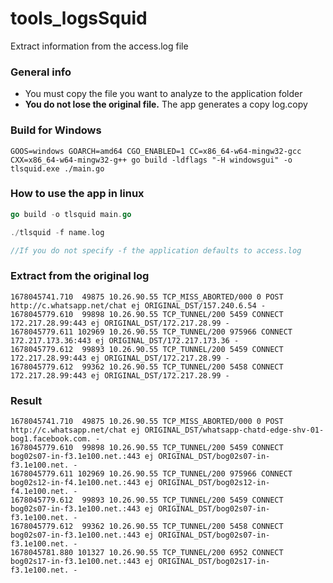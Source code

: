 # tools_logsSquid

Extract information from the access.log file

### General info

* You must copy the file you want to analyze to the application folder
* **You do not lose the original file.** The app generates a copy log.copy

### Build for Windows

`GOOS=windows GOARCH=amd64 CGO_ENABLED=1 CC=x86_64-w64-mingw32-gcc CXX=x86_64-w64-mingw32-g++ go build -ldflags "-H windowsgui" -o tlsquid.exe ./main.go`

### How to use the app in linux

```go
go build -o tlsquid main.go

./tlsquid -f name.log

//If you do not specify -f the application defaults to access.log

```

### Extract from the original log

```
1678045741.710  49875 10.26.90.55 TCP_MISS_ABORTED/000 0 POST http://c.whatsapp.net/chat ej ORIGINAL_DST/157.240.6.54 -
1678045779.610  99898 10.26.90.55 TCP_TUNNEL/200 5459 CONNECT 172.217.28.99:443 ej ORIGINAL_DST/172.217.28.99 -
1678045779.611 102969 10.26.90.55 TCP_TUNNEL/200 975966 CONNECT 172.217.173.36:443 ej ORIGINAL_DST/172.217.173.36 -
1678045779.612  99893 10.26.90.55 TCP_TUNNEL/200 5459 CONNECT 172.217.28.99:443 ej ORIGINAL_DST/172.217.28.99 -
1678045779.612  99362 10.26.90.55 TCP_TUNNEL/200 5458 CONNECT 172.217.28.99:443 ej ORIGINAL_DST/172.217.28.99 -
```

### Result

```
1678045741.710  49875 10.26.90.55 TCP_MISS_ABORTED/000 0 POST http://c.whatsapp.net/chat ej ORIGINAL_DST/whatsapp-chatd-edge-shv-01-bog1.facebook.com. -
1678045779.610  99898 10.26.90.55 TCP_TUNNEL/200 5459 CONNECT bog02s07-in-f3.1e100.net.:443 ej ORIGINAL_DST/bog02s07-in-f3.1e100.net. -
1678045779.611 102969 10.26.90.55 TCP_TUNNEL/200 975966 CONNECT bog02s12-in-f4.1e100.net.:443 ej ORIGINAL_DST/bog02s12-in-f4.1e100.net. -
1678045779.612  99893 10.26.90.55 TCP_TUNNEL/200 5459 CONNECT bog02s07-in-f3.1e100.net.:443 ej ORIGINAL_DST/bog02s07-in-f3.1e100.net. -
1678045779.612  99362 10.26.90.55 TCP_TUNNEL/200 5458 CONNECT bog02s07-in-f3.1e100.net.:443 ej ORIGINAL_DST/bog02s07-in-f3.1e100.net. -
1678045781.880 101327 10.26.90.55 TCP_TUNNEL/200 6952 CONNECT bog02s17-in-f3.1e100.net.:443 ej ORIGINAL_DST/bog02s17-in-f3.1e100.net. -
```
